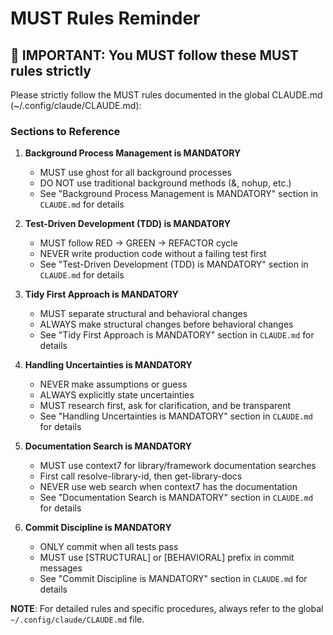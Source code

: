 # MUST Rules Reminder

## 🚨 IMPORTANT: You MUST follow these MUST rules strictly

Please strictly follow the MUST rules documented in the global CLAUDE.md (~/.config/claude/CLAUDE.md):

### Sections to Reference

1. **Background Process Management is MANDATORY**
   - MUST use ghost for all background processes
   - DO NOT use traditional background methods (&, nohup, etc.)
   - See "Background Process Management is MANDATORY" section in `CLAUDE.md` for details

2. **Test-Driven Development (TDD) is MANDATORY**
   - MUST follow RED → GREEN → REFACTOR cycle
   - NEVER write production code without a failing test first
   - See "Test-Driven Development (TDD) is MANDATORY" section in `CLAUDE.md` for details

3. **Tidy First Approach is MANDATORY**
   - MUST separate structural and behavioral changes
   - ALWAYS make structural changes before behavioral changes
   - See "Tidy First Approach is MANDATORY" section in `CLAUDE.md` for details

4. **Handling Uncertainties is MANDATORY**
   - NEVER make assumptions or guess
   - ALWAYS explicitly state uncertainties
   - MUST research first, ask for clarification, and be transparent
   - See "Handling Uncertainties is MANDATORY" section in `CLAUDE.md` for details

5. **Documentation Search is MANDATORY**
   - MUST use context7 for library/framework documentation searches
   - First call resolve-library-id, then get-library-docs
   - NEVER use web search when context7 has the documentation
   - See "Documentation Search is MANDATORY" section in `CLAUDE.md` for details

6. **Commit Discipline is MANDATORY**
   - ONLY commit when all tests pass
   - MUST use [STRUCTURAL] or [BEHAVIORAL] prefix in commit messages
   - See "Commit Discipline is MANDATORY" section in `CLAUDE.md` for details

**NOTE**: For detailed rules and specific procedures, always refer to the global `~/.config/claude/CLAUDE.md` file.